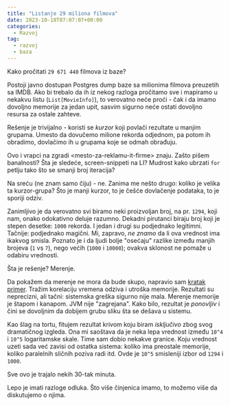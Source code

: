 ```yaml
---
title: "Listanje 29 miliona filmova"
date: 2023-10-18T07:07:07+00:00
categories:
  - Razvoj
tag:
  - razvoj
  - baza
---
```


Kako pročitati `29 671 440` filmova iz baze?

<!--more-->

Postoji javno dostupan Postgres dump baze sa milionima filmova preuzetih sa IMDB. Ako bi trebalo da ih iz nekog razloga pročitamo sve i mapiramo u nekakvu listu (`List[MovieInfo]`), to verovatno neće proći - čak i da imamo dovoljno memorije za jedan upit, sasvim sigurno neće ostati dovoljno resursa za ostale zahteve.

Rešenje je trivijalno - koristi se _kurzor_ koji povlači rezultate u manjim grupama. Umesto da dovučemo milione rekorda odjednom, pa potom ih obradimo, dovlačimo ih u grupama koje se odmah obrađuju.

Ovo i vrapci na zgradi \<mesto-za-reklamu-it-firme\> znaju. Zašto pišem banalnosti? Šta je sledeće, screen-snippeti na LI? Mudrost kako ubrzati `for` petlju tako što se smanji broj iteracija?

Na sreću (ne znam samo čiju) - ne. Zanima me nešto drugo: koliko je velika ta kurzor-grupa? Što je manji kurzor, to je češće dovlačenje podataka, to je sporiji odziv.

Zanimljivo je da verovatno svi biramo neki proizvoljan broj, na pr. `1294`, koji nam, onako odokativno deluje razumno. Dekadni pirutanci biraju broj koji je stepen desetke: `1000` rekorda. I jedan i drugi su podjednako legitimni. Tačnije: podjednako magični. Mi, zapravo, _ne znamo_ da li ova vrednost ima ikakvog smisla. Poznato je i da ljudi bolje "osećaju" razlike između manjih brojeva (`1` vs `7`), nego većih (`1000` i `10000`); ovakva sklonost ne pomaže u odabiru vrednosti.

Šta je rešenje? Merenje.

Da pokažem da merenje ne mora da bude skupo, napravio sam [kratak primer](https://github.com/igr/pgimdb). Tražim korelaciju vremena odziva i utroška memorije. Rezultati su neprecizni, ali tačni: sistemska greška sigurno nije mala. Merenje memorije je štapom i kanapom. JVM nije "zagrejana". Kako bilo, rezultat je _ponovljiv_ i čini se dovoljnim da dobijem grubu sliku šta se dešava u sistemu.

Kao šlag na tortu, fitujem rezultat krivom koju biram _isključivo_ zbog svog dramatičnog izgleda. Ona mi saoštava da je neka lepa vrednost između `10^4` i `10^5` logaritamske skale. Time sam dobio nekakve granice. Koju vrednost uzeti sada već zavisi od ostatka sistema: koliko ima preostale memorije, koliko paralelnih sličnih poziva radi itd. Ovde je `10^5` smisleniji izbor od `1294` i `1000`.

Sve ovo je trajalo nekih 30-tak minuta.

Lepo je imati razloge odluka. Što više činjenica imamo, to možemo više da diskutujemo o njima.